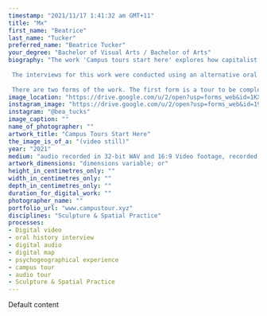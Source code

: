 ```yaml
---
timestamp: "2021/11/17 1:41:32 am GMT+11"
title: "Mx"
first_name: "Beatrice"
last_name: "Tucker"
preferred_name: "Beatrice Tucker"
your_degree: "Bachelor of Visual Arts / Bachelor of Arts"
biography: "The work 'Campus tours start here' explores how capitalist relations are reified and ingrained into space and social structures, restricting students agency in University life. The work makes clear the changing student experience of ANU undergrads over the last ten years, showing the growing impacts of the Neoliberal university model where students are primarily treated as consumers and commodities. In this model there is a divide between the reality of the ANU experience and the marketed value of this experience. This is why I've co-opted the marketing format of the campus tour, using and subverting its generic features to give voice to frank student perspectives that show up ANU marketing propaganda.
 
 The interviews for this work were conducted using an alternative oral history interview method that is collaborative, conversational, rejects the hierarchy between interviewer/interviewee; and thus embraces subjectivity, reflexivity and self-reflexivity. This work is political and calls for structural change, this is not a passive social critique that exists for its own sake. 
 
 There are two forms of the work. The first form is a tour to be completed with a mobile device on ANU campus, a form of digital, unremovable graffiti. The second form is a video tour that can be watched when installed in space, or online from anywhere."
image_location: "https://drive.google.com/u/2/open?usp=forms_web&id=1KXge6wFcq_i_nyOIswZTu8jBmaLPBB2J"
instagram_image: "https://drive.google.com/u/2/open?usp=forms_web&id=19QlqHrk0SMdOYjWwzM-JQixp5tNaGiIV"
instagram: "@bea_tucks"
image_caption: ""
name_of_photographer: ""
artwork_title: "Campus Tours Start Here"
the_image_is_of_a: "(video still)"
year: "2021"
medium: "audio recorded in 32-bit WAV and 16:9 Video footage, recorded on iPhone 7."
artwork_dimensions: "dimensions variable; or"
height_in_centimetres_only: ""
width_in_centimetres_only: ""
depth_in_centimetres_only: ""
duration_for_digital_work: ""
photographer_name: ""
portfolio_url: "www.campustour.xyz"
disciplines: "Sculpture & Spatial Practice"
processes:
- Digital video
- oral history interview
- digital audio
- digital map
- psychogeographical experience
- campus tour
- audio tour
- Sculpture & Spatial Practice
---
```


Default content